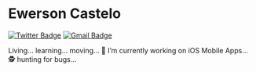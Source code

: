# Ewerson Castelo  
[![Twitter Badge](https://img.shields.io/badge/-@EwersonCastelo-1ca0f1?style=flat-square&labelColor=1ca0f1&logo=twitter&logoColor=white&link=https://twitter.com/SilvaEwer)](https://twitter.com/EwersonCastelo) [![Gmail Badge](https://img.shields.io/badge/-ewersoncastelo@gmail.com-c14438?style=flat-square&logo=Gmail&logoColor=white&link=mailto:ewersoncastelo@gmail.com)](mailto:ewersoncastelo@gmail.com)

Living... learning... moving... 🔭 I’m currently working on iOS Mobile Apps... 🕵️‍ hunting for bugs...
